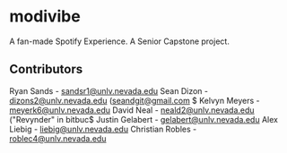 # modivibe
A fan-made Spotify Experience. A Senior Capstone project.

## Contributors

Ryan Sands - sandsr1@unlv.nevada.edu
Sean Dizon - dizons2@unlv.nevada.edu (seandgit@gmail.com $
Kelvyn Meyers - meyerk6@unlv.nevada.edu
David Neal - neald2@unlv.nevada.edu ("Revynder" in bitbuc$
Justin Gelabert - gelabert@unlv.nevada.edu
Alex Liebig - liebig@unlv.nevada.edu
Christian Robles - roblec4@unlv.nevada.edu
